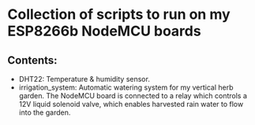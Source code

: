 # Collection of scripts to run on my ESP8266b NodeMCU boards

## Contents:
- DHT22: Temperature & humidity sensor.
- irrigation_system: Automatic watering system for my vertical herb garden. The NodeMCU board is connected to a relay which controls a 12V liquid solenoid valve, which enables harvested rain water to flow into the garden.
